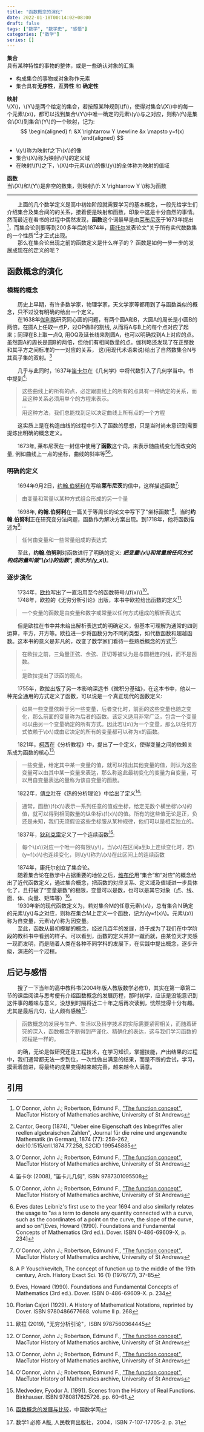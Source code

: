 ```yaml
---
title: "函数概念的演化"
date: 2022-01-18T00:14:02+08:00
draft: false
tags: ["数学", "数学史", "感悟"]
categories: ["数学"]
series: []
---
```


**集合**  
具有某种特性的事物的整体，或是一些确认对象的汇集  
* 构成集合的事物或对象称作元素  
* 集合具有**无序性**，**互异性** 和 **确定性**  

**映射**  
\\(X\\)，\\(Y\\)是两个给定的集合，若按照某种规则\\(f\\)，使得对集合\\(X\\)中的每一个元素\\(x\\)，都可以找到集合\\(Y\\)中唯一确定的元素\\(y\\)与之对应，则称\\(f\\)是集合\\(X\\)到集合\\(Y\\)的一个映射，记为:  
$$
\begin{aligned}
f: &X \rightarrow Y \newline
&x \mapsto y=f(x)
\end{aligned}
$$
* \\(y\\)称为映射f之下\\(x\\)的像
* 集合\\(X\\)称为映射\\(f\\)的定义域  
* 在映射\\(f\\)之下，\\(X\\)中元素\\(x\\)的像\\(y\\)的全体称为映射的值域

**函数**  
当\\(X\\)和\\(Y\\)是非空的数集，则映射\\(f: X \rightarrow Y \\)称为函数

---

&emsp;&emsp;上面的几个数学定义是高中初始阶段就需要学习的基本概念，一般先给学生们介绍集合及集合间的的关系，接着便是映射和函数，印象中这是十分自然的事情。然而最近在看书的过程中偶然发现，**函数**这个词最早是由[莱布尼茨](https://zh.wikipedia.org/wiki/%E6%88%88%E7%89%B9%E5%BC%97%E9%87%8C%E5%BE%B7%C2%B7%E8%8E%B1%E5%B8%83%E5%B0%BC%E8%8C%A8)于1673年提出[^1]，而集合论则要等到200多年后的1874年，[康托尔](https://zh.wikipedia.org/wiki/%E6%A0%BC%E5%A5%A5%E5%B0%94%E6%A0%BC%C2%B7%E5%BA%B7%E6%89%98%E5%B0%94)发表论文"关于所有实代数数集的一个性质"[^2]才正式出现。  
&emsp;&emsp;那么在集合论出现之前的函数定义是什么样子的？ 函数是如何一步一步的发展成现在的定义的呢？  

## 函数概念的演化

### 模糊的概念
&emsp;&emsp;历史上早期，有许多数学家，物理学家，天文学家等都用到了与函数类似的概念，只不过没有明确的给出一个定义。  
&emsp;&emsp;在1638年[伽利略](https://zh.wikipedia.org/wiki/%E4%BC%BD%E5%88%A9%E7%95%A5%C2%B7%E4%BC%BD%E5%88%A9%E8%8E%B1)研究同心圆的问题，有两个圆A和B，大圆A的周长是小圆B的两倍，在圆A上任取一点P，过OP做B的割线, 从而将A与B上的每个点对应了起来；同理在B上取一点Q, 用OQ及延长线来割圆A，也可以明确找到A上对应的点。虽然圆A的周长是圆B的两倍，但他们有相同数量的点。伽利略还发现了在正整数和其平方之间标准的一一对应的关系， 这(用现代术语来说)给出了自然数集合N与其真子集的双射。[^1]  

&emsp;&emsp;几乎与此同时，1637年[笛卡尔](https://zh.wikipedia.org/wiki/%E5%8B%92%E5%86%85%C2%B7%E7%AC%9B%E5%8D%A1%E5%B0%94)在《几何学》中将代数引入了几何学当中。书中提到[^3]:  
 >这些曲线上的所有的点，必定跟直线上的所有的点具有一种确定的关系，而且这种关系必须用单个的方程来表示。  
 >...  
 >用这种方法，我们总能找到足以决定曲线上所有点的一个方程  

&emsp;&emsp;这实质上是在构造曲线的过程中引入了函数的思想，只是当时尚未意识到需要提炼出明确的概念定义。  

&emsp;&emsp;1673年, 莱布尼茨在一封信中使用了**函数**这个词，来表示随曲线变化而改变的量, 例如曲线上一点的坐标，曲线的斜率等[^1][^4]。


### 明确的定义
&emsp;&emsp;1694年9月2日，[约翰.伯努利](https://zh.wikipedia.org/wiki/%E7%B4%84%E7%BF%B0%C2%B7%E7%99%BD%E5%8A%AA%E5%88%A9)在写给**莱布尼茨**的信中，这样描述函数[^1]:  
>由变量和常量以某种方式组合形成的另一个量  

&emsp;&emsp;1698年, **约翰.伯努利**在一篇关于等周长的论文中写下了"坐标函数"[^5]，当时**约翰.伯努利**正在研究变分法问题，函数作为解决方案出现。到1718年，他将函数描述为[^6]:  
>任何由变量和一些常量组成的表达式  

&emsp;&emsp;至此，**约翰.伯努利**对函数进行了明确的定义: ***把变量\\(x\\)和常量按任何方式构成的量叫做"\\(x\\)的函数", 表示为\\(y_x\\)***。

### 逐步演化
&emsp;&emsp;1734年，[欧拉](https://zh.wikipedia.org/wiki/%E8%90%8A%E6%98%82%E5%93%88%E5%BE%B7%C2%B7%E6%AD%90%E6%8B%89)写出了一直沿用至今的函数符号:\\(f(x)\\)[^7]。  
&emsp;&emsp;1748年，欧拉的《无穷分析引论》出版，本书中欧拉给出函数的定义[^8]:  
>一个变量的函数是由变量和数字或常量以任何方式组成的解析表达式  

&emsp;&emsp;但是欧拉在书中并未给出解析表达式的明确定义，但基本可理解为通常的四则运算，平方，开方等。欧拉进一步将函数分为不同的类型，如代数函数和超越函数。这本书的意义是非凡的，改变了数学家们看待一些熟悉概念的方式[^1]:  
>在欧拉之前，三角量正弦、余弦、正切等被认为是与圆相连的线，而不是函数。  
>...  
>是欧拉提出了泛函的观点。   

&emsp;&emsp;1755年，欧拉出版了另一本影响深远书《微积分基础》，在这本书中，他以一种完全通用的方式定义了函数，可以说是一个真正现代的函数定义:  
>如果一些变量依赖于另一些变量，后者变化时，前面的这些变量也随之变化，那么前面的变量称为后者的函数。该定义适用非常广泛，包含一个变量可以由另一个变量确定的所有方式。因此若\\(x\\)为一个变量，那么以任何方式依赖于\\(x\\)或由它决定的所有的变量都可以称为x的函数。  

&emsp;&emsp;1821年，[柯西](https://zh.wikipedia.org/wiki/%E5%A5%A7%E5%8F%A4%E6%96%AF%E4%B8%81-%E8%B7%AF%E6%98%93%C2%B7%E6%9F%AF%E8%A5%BF)在《分析教程》中，提出了一个定义，使得变量之间的依赖关系成为函数的核心[^1]:  
>一些变量，给定其中某一变量的值，就可以推出其他变量的值，则认为这些变量可以由其中某一变量来表达，那么称这此最初变化的变量为自变量，可以用自变量表达的量称为该自变量的函数。  

&emsp;&emsp;1822年，[傅立叶](https://zh.wikipedia.org/wiki/约瑟夫·傅里叶)在《热的分析理论》中给出了定义[^1]:  
>通常，函数\\(f(x)\\)表示一系列任意的值或坐标，给定无数个横坐标\\(x\\)的值，就可以得到相同数量的纵坐标\\(f(x)\\)的值。所有的这些值无论是正，负还是未知，我们无须假设这些坐标服从某种规律，他们可以是相互独立的。  

&emsp;&emsp;1837年，[狄利克雷](https://zh.wikipedia.org/wiki/%E7%B4%84%E7%BF%B0%C2%B7%E5%BD%BC%E5%BE%97%C2%B7%E5%8F%A4%E6%96%AF%E5%A1%94%E5%A4%AB%C2%B7%E5%8B%92%E7%86%B1%E7%B4%8D%C2%B7%E7%8B%84%E5%88%A9%E5%85%8B%E9%9B%B7)定义了一个连续函数[^9]:  
>每个\\(x\\)对应一个唯一的有限\\(y\\)，当\\(x\\)在区间a到b上连续变化时，若\\(y=f(x)\\)也连续变化，则\\(y\\)称为\\(x\\)在此区间上的连续函数  

&emsp;&emsp;1874年，康托尔创立了集合论。  
&emsp;&emsp;随着集合论在数学中占据重要的地位之后，[维布伦](https://zh.wikipedia.org/wiki/%E5%A5%A7%E6%96%AF%E7%93%A6%E7%88%BE%E5%BE%B7%C2%B7%E7%B6%AD%E5%B8%83%E5%80%AB)用“集合”和“对应”的概念给出了近代函数定义，通过集合概念，把函数的对应关系、定义域及值域进一步具体化了，且打破了“变量是数”的极限，变量可以是数，也可以是其它对象（点、线、面、体、向量、矩阵等）[^10]。  
&emsp;&emsp;1930年新的现代函数定义为，若对集合M的任意元素\\(x\\)，总有集合Ｎ确定的元素\\(y\\)与之对应，则称在集合M上定义一个函数，记为\\(y=f(x)\\)。元素\\(x\\)称为自变量，元素\\(y\\)称为因变量。  
&emsp;&emsp;至此，函数从最初模糊的概念，经过几百年的发展，终于成为了我们在中学阶段的教科书中看到的样子。可以看到，函数的定义并非一蹴而就，由某位天才灵感一现而发明，而是随着人类在各种不同学科的发展下，在实践中提出概念，逐步升级，演进的一个过程。  

## 后记与感悟
&emsp;&emsp;搜了一下当年的高中教科书(2004年版人教版数学必修1)，其实在第一章第二节的课后阅读与思考便有介绍函数概念的发展历程，那时初学，应该是没能意识到这件事的趣味与意义，没想到时隔将近二十年之后再次读到，恍然觉得十分有趣。尤其是最后几句，让人颇有感触[^11]:  
>函数概念的发展与生产、生活以及科学技术的实际需要紧密相关，而随着研究的深入，函数概念不断得到严谨化、精确化的表达，这与我们学习函数的过程是一样的。  

&emsp;&emsp;的确，无论是做研究还是工程技术，在学习知识，掌握技能，产出结果的过程中，我们通常都无法一步到位，一次性做出满意的结果，而是不断的尝试，学习，摸索着前进，将最终的成果变得越来越完善，越来越令人满意。

## 引用
[^1]: O'Connor, John J.; Robertson, Edmund F., ["The function concept"](https://mathshistory.st-andrews.ac.uk/HistTopics/Functions/), MacTutor History of Mathematics archive, University of St Andrews
[^2]: Cantor, Georg (1874), "Ueber eine Eigenschaft des Inbegriffes aller reellen algebraischen Zahlen", Journal für die reine und angewandte Mathematik (in German), 1874 (77): 258–262, doi:10.1515/crll.1874.77.258, S2CID 199545885
[^3]: 笛卡尔 (2008), "笛卡儿几何", ISBN 9787301095508
[^4]: Eves dates Leibniz's first use to the year 1694 and also similarly relates the usage to "as a term to denote any quantity connected with a curve, such as the coordinates of a point on the curve, the slope of the curve, and so on"[Eves, Howard (1990). Foundations and Fundamental Concepts of Mathematics (3rd ed.). Dover. ISBN 0-486-69609-X, p. 234]
[^5]: A P Youschkevitch, The concept of function up to the middle of the 19th century, Arch. History Exact Sci. 16 (1) (1976/77), 37-85
[^6]: Eves, Howard (1990). Foundations and Fundamental Concepts of Mathematics (3rd ed.). Dover. ISBN 0-486-69609-X. p. 234
[^7]: Florian Cajori (1929). A History of Mathematical Notations, reprinted by Dover. ISBN 9780486677668. volume II p. 268
[^8]: 欧拉 (2019), "无穷分析引论"，ISBN 9787560364445
[^9]: Medvedev, Fyodor A. (1991). Scenes from the History of Real Functions. Birkhauser. ISBN 9780817625726. pp. 60–61.
[^10]: [函数概念的发展与比较](http://china-maths.com/shuxue/chuzhong/151.htm)，中国数学网
[^11]: 数学1 必修 A版, 人民教育出版社，2004，ISBN 7-107-17705-2. p. 31
